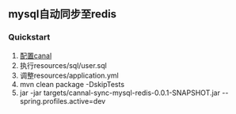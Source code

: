 ## mysql自动同步至redis

###  Quickstart

1. [配置canal](https://github.com/alibaba/canal/wiki/QuickStart)
2. 执行resources/sql/user.sql
3. 调整resources/application.yml
4. mvn clean package -DskipTests
5. jar -jar targets/cannal-sync-mysql-redis-0.0.1-SNAPSHOT.jar --spring.profiles.active=dev

